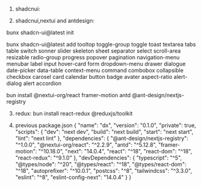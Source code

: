 1. shadcnui:

2. shadcnui,nextui and antdesign:

bunx shadcn-ui@latest init

bunx shadcn-ui@latest add tooltop toggle-group toggle toast textarea tabs table switch sonner slider skeleton sheet separator select scroll-area resizable radio-group progress popover pagination navigation-menu menubar label input hover-card form dropdown-menu drawer dialogue date-picker data-table context-menu command combobox collapsible checkbox carosel card calendar button badge avater aspect-ratio alert-dialog alert accordion 

bun install @nextui-org/react framer-motion antd @ant-design/nextjs-registry

3. redux:
bun install react-redux @reduxjs/toolkit

4. previous package.json
{
  "name": "dx",
  "version": "0.1.0",
  "private": true,
  "scripts": {
    "dev": "next dev",
    "build": "next build",
    "start": "next start",
    "lint": "next lint"
  },
  "dependencies": {
    "@ant-design/nextjs-registry": "^1.0.0",
    "@nextui-org/react": "^2.2.9",
    "antd": "^5.12.8",
    "framer-motion": "^10.18.0",
    "next": "14.0.4",
    "react": "^18",
    "react-dom": "^18",
    "react-redux": "^9.1.0"
  },
  "devDependencies": {
    "typescript": "^5",
    "@types/node": "^20",
    "@types/react": "^18",
    "@types/react-dom": "^18",
    "autoprefixer": "^10.0.1",
    "postcss": "^8",
    "tailwindcss": "^3.3.0",
    "eslint": "^8",
    "eslint-config-next": "14.0.4"
  }
}
